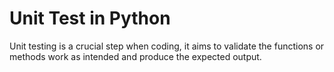 # Unit Test in Python

Unit testing is a crucial step when coding, it aims to validate the functions or methods work as intended and produce the expected output.
